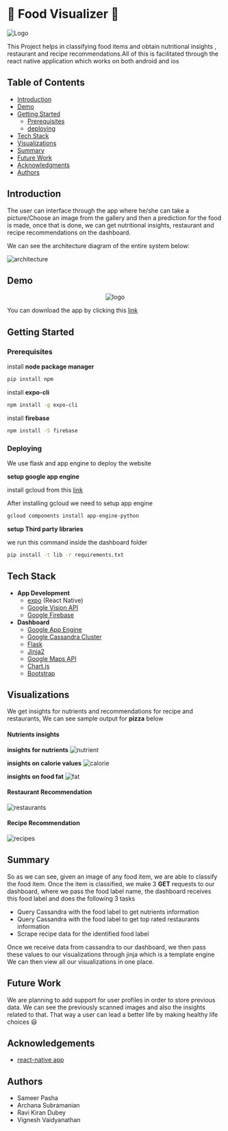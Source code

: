 # :fork_and_knife: Food Visualizer :fork_and_knife:

![Logo](/Users/archanasubramanian/Desktop/SFU/Food-Visualizer/food-logo.png)


This Project helps in classifying food items and obtain nutritional insights , restaurant and recipe recommendations.All of this is 
facilitated through the react native application which works on both android and ios

## Table of Contents
- [Introduction](#introduction)
- [Demo](#demo)
- [Getting Started](#GettingStarted)
    * [Prerequisites](#prerequisites)
    * [deploying](#deploying)
- [Tech Stack](#techstack)
- [Visualizations](#visualizations)
- [Summary](#summary)
- [Future Work](#futureWork)
- [Acknowledgments](#acknowledgements)
- [Authors](#authors)

## Introduction

The user can interface through the app where he/she can take a picture/Choose an image from the gallery and then a prediction for the food is made, once that is done, we can get nutritional insights, restaurant and recipe recommendations on the dashboard.

We can see the architecture diagram of the entire system below:

![architecture](/food-visualizer-master/Output/Architecture.png)

## Demo

<p align="center"><img alt="logo" src="/food-visualizer-master/Output/demo.gif"></p>

You can download the app by clicking this [link](https://expo.io/@sammyboi/seefood)

## Getting Started

### Prerequisites

install **node package manager**

```bash
pip install npm
```

install **expo-cli**

```bash
npm install -g expo-cli
```

install **firebase**

```bash
npm install -S firebase
```
### Deploying

We use flask and app engine to deploy the website

**setup google app engine**

install gcloud from this [link](https://cloud.google.com/sdk/docs/)

After installing gcloud we need to setup app engine

```bash
gcloud components install app-engine-python
```

**setup Third party libraries**
    
we run this command inside the dashboard folder

```bash
pip install -t lib -r requirements.txt
```

## Tech Stack
- **App Development**
    * [expo](https://docs.expo.io/versions/latest/) (React Native)
    * [Google Vision API](https://cloud.google.com/vision/)
    * [Google Firebase](https://firebase.google.com/)
- **Dashboard**
    * [Google App Engine](https://cloud.google.com/appengine/)
    * [Google Cassandra Cluster](https://console.cloud.google.com/marketplace/details/google/cassandra)
    * [Flask](http://flask.palletsprojects.com/en/1.1.x/)
    * [Jinja2](https://www.palletsprojects.com/p/jinja/)
    * [Google Maps API](https://developers.google.com/maps/documentation)
    * [Chart.js](https://www.chartjs.org/)
    * [Bootstrap](https://getbootstrap.com/)

## Visualizations

We get insights for nutrients and recommendations for recipe and restaurants, We can see sample output for **pizza** below

#### Nutrients insights 

**insights for nutrients**
![nutrient](/food-visualizer-master/Output/nutrient.jpg)

**insights on calorie values**
![calorie](/food-visualizer-master/Output/calorie.jpg)

**insights on food fat**
![fat](/food-visualizer-master/Output/fat.jpg)

#### Restaurant Recommendation

![restaurants](/food-visualizer-master/Output/restaurant.jpg)

#### Recipe Recommendation

![recipes](/food-visualizer-master/Output/Recipes.png)

## Summary

So as we can see, given an image of any food item, we are able to classify the food item. Once the item is classified, we make 3 **GET**
requests to our dashboard, where we pass the food label name, the dashboard receives this food label and does the following 3 tasks
- Query Cassandra with the food label to get nutrients information
- Query Cassandra with the food label to get top rated restaurants information
- Scrape recipe data for the identified food label

Once we receive data from cassandra to our dashboard, we then pass these values to our visualizations through jinja which is a template engine
We can then view all our visualizations in one place.

## Future Work

We are planning to add support for user profiles in order to store previous data. We can see the previously scanned images and also the insights related to that.
That way a user can lead a better life by making healthy life choices :smiley:

## Acknowledgements

- [react-native app](https://github.com/JscramblerBlog/google-vision-rn-demo)

## Authors

- Sameer Pasha
- Archana Subramanian
- Ravi Kiran Dubey
- Vignesh Vaidyanathan
